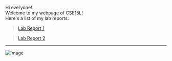 Hi everyone!\
Welcome to my webpage of CSE15L!\
Here's a list of my lab reports.


>[Lab Report 1](https://ZhuoyangM.github.io/cse15l-lab-reports/lab-report-1-week-2.html)

>[Lab Report 2](https://zhuoyangm.github.io/cse15l-lab-reports/lab-report-2-week-4.html)

---
![Image](https://i.guim.co.uk/img/media/26392d05302e02f7bf4eb143bb84c8097d09144b/446_167_3683_2210/master/3683.jpg?width=1200&height=1200&quality=85&auto=format&fit=crop&s=49ed3252c0b2ffb49cf8b508892e452d)



